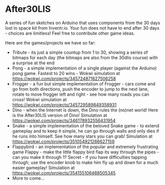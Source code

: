 # After30LIS
A series of fun sketches on Arduino that uses components from the 30 days lost in space kit from Inventr.io. 
Your fun does not have to end after 30 days - choices are limitless! Feel free to contribute other game ideas.

Here are the games/projects we have so far:

* Tribute - its just a simple countup from 1 to 30, showing a series of bitmaps for each day (the bitmaps are also from the 30dlis course) with a surprise at the end
* Pong - a simple implementation of a single player (against the Arduino) pong game. Fastest to 20 wins - Wokwi simulation at https://wokwi.com/projects/345724871627506258
* Frogger - a fun but simple implementation of Frogger - cars come and go from both directions, push the encoder to jump to the next lane, rotate to move frogger left and right - see how many roads you can cross!  Wokwi simulation at https://wokwi.com/projects/345729589849358931
* Dino - when the Internet is down, the Dino rules the (no)net world! Here is the After30LIS version of Dino! Simulation at https://wokwi.com/projects/346178932556431954
* Snake - a simple implementation of the beloved Snake game - to extend gameplay and to keep it simple, he can go through walls and only dies if he runs into himself. See how many stars you can grab! Simulation at https://wokwi.com/projects/351054921266627159
* Flappybird - an implementation of the popular and extremely frustrating game Flappy - make the little flappy bird flap its way through the pipes - can you make it through 1? Secret - if you have difficulties tapping through, use the encoder knob to make him fly up and down for a much easier gameplay! Simulation at https://wokwi.com/projects/354155106488505345
* More to come...

